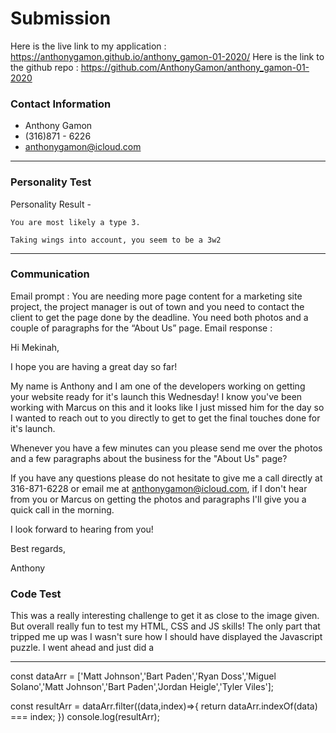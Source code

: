 # Submission

Here is the live link to my application : https://anthonygamon.github.io/anthony_gamon-01-2020/
Here is the link to the github repo : https://github.com/AnthonyGamon/anthony_gamon-01-2020

### Contact Information
- Anthony Gamon
- (316)871 - 6226
- anthonygamon@icloud.com

---

### Personality Test

Personality Result -

    You are most likely a type 3.

    Taking wings into account, you seem to be a 3w2

---

### Communication

Email prompt : You are needing more page content for a marketing site project, the project manager is out of town and you need to contact the client to get the page done by the deadline. You need both photos and a couple of paragraphs for the “About Us” page.
Email response : 

Hi Mekinah,

I hope you are having a great day so far! 

My name is Anthony and I am one of the developers working on getting your website ready for it's launch this Wednesday! I know you've been working with Marcus on this and it looks like I just missed him for the day so I wanted to reach out to you directly to get to get the final touches done for it's launch. 

Whenever you have a few minutes can you please send me over the photos and a few paragraphs about the business for the "About Us" page?

If you have any questions please do not hesitate to give me a call directly at 316-871-6228 or email me at anthonygamon@icloud.com, if I don't hear from you or Marcus on getting the photos and paragraphs I'll give you a quick call in the morning. 

I look forward to hearing from you!

Best regards, 

Anthony 

### Code Test

This was a really interesting challenge to get it as close to the image given. But overall really fun to test my HTML, CSS and JS skills! The only part that tripped me up was I wasn't sure how I should have displayed the Javascript puzzle. I went ahead and just did a 

---



const dataArr = ['Matt Johnson','Bart Paden','Ryan Doss','Miguel Solano','Matt Johnson','Bart Paden','Jordan Heigle','Tyler Viles'];

const resultArr = dataArr.filter((data,index)=>{
  return dataArr.indexOf(data) === index;
})
console.log(resultArr); 